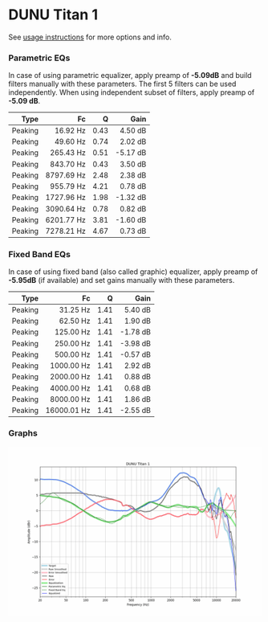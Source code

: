 # DUNU Titan 1
See [usage instructions](https://github.com/jaakkopasanen/AutoEq#usage) for more options and info.

### Parametric EQs
In case of using parametric equalizer, apply preamp of **-5.09dB** and build filters manually
with these parameters. The first 5 filters can be used independently.
When using independent subset of filters, apply preamp of **-5.09 dB**.

| Type    | Fc         |    Q | Gain     |
|--------:|-----------:|-----:|---------:|
| Peaking | 16.92 Hz   | 0.43 | 4.50 dB  |
| Peaking | 49.60 Hz   | 0.74 | 2.02 dB  |
| Peaking | 265.43 Hz  | 0.51 | -5.17 dB |
| Peaking | 843.70 Hz  | 0.43 | 3.50 dB  |
| Peaking | 8797.69 Hz | 2.48 | 2.38 dB  |
| Peaking | 955.79 Hz  | 4.21 | 0.78 dB  |
| Peaking | 1727.96 Hz | 1.98 | -1.32 dB |
| Peaking | 3090.64 Hz | 0.78 | 0.82 dB  |
| Peaking | 6201.77 Hz | 3.81 | -1.60 dB |
| Peaking | 7278.21 Hz | 4.67 | 0.73 dB  |

### Fixed Band EQs
In case of using fixed band (also called graphic) equalizer, apply preamp of **-5.95dB**
(if available) and set gains manually with these parameters.

| Type    | Fc          |    Q | Gain     |
|--------:|------------:|-----:|---------:|
| Peaking | 31.25 Hz    | 1.41 | 5.40 dB  |
| Peaking | 62.50 Hz    | 1.41 | 1.90 dB  |
| Peaking | 125.00 Hz   | 1.41 | -1.78 dB |
| Peaking | 250.00 Hz   | 1.41 | -3.98 dB |
| Peaking | 500.00 Hz   | 1.41 | -0.57 dB |
| Peaking | 1000.00 Hz  | 1.41 | 2.92 dB  |
| Peaking | 2000.00 Hz  | 1.41 | 0.88 dB  |
| Peaking | 4000.00 Hz  | 1.41 | 0.68 dB  |
| Peaking | 8000.00 Hz  | 1.41 | 1.86 dB  |
| Peaking | 16000.01 Hz | 1.41 | -2.55 dB |

### Graphs
![](./DUNU%20Titan%201.png)